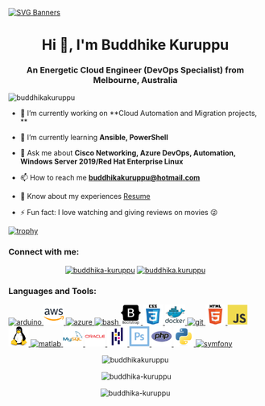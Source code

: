 [![SVG Banners](https://svg-banners.vercel.app/api?type=glitch&text1=🤖Automatum🤹&width=1000&height=350)](https://github.com/Akshay090/svg-banners)
<h1 align="center">Hi 👋, I'm Buddhike Kuruppu</h1>
<h3 align="center">An Energetic Cloud Engineer (DevOps Specialist)  from Melbourne, Australia</h3>

<p align="left"> <img src="https://komarev.com/ghpvc/?username=buddhikakuruppu&label=Profile%20views&color=0e75b6&style=flat" alt="buddhikakuruppu" /> </p>

- 🔭 I’m currently working on **Cloud Automation and Migration projects, **

- 🌱 I’m currently learning **Ansible, PowerShell**

- 💬 Ask me about **Cisco Networking, Azure DevOps, Automation, Windows Server 2019/Red Hat Enterprise Linux**

- 📫 How to reach me **buddhikakuruppu@hotmail.com**

- 📄 Know about my experiences [Resume](https://drive.google.com/file/d/17nXPtZjazTTXU7CIrw2qLeHd1bmOndXe/view?usp=sharing)

- ⚡ Fun fact: I love watching and giving reviews on movies 😜

[![trophy](https://github-profile-trophy.vercel.app/?username=ryo-ma&theme=radical&column=8&align=center)](https://github.com/ryo-ma/github-profile-trophy)

<h3 align="left">Connect with me:</h3>
<p align="center">
<a href="https://linkedin.com/in/buddhika-kuruppu" target="blank"><img align="center" src="https://raw.githubusercontent.com/rahuldkjain/github-profile-readme-generator/master/src/images/icons/Social/linked-in-alt.svg" alt="buddhika-kuruppu" height="30" width="40" /></a>
<a href="https://instagram.com/buddhika.kuruppu" target="blank"><img align="center" src="https://raw.githubusercontent.com/rahuldkjain/github-profile-readme-generator/master/src/images/icons/Social/instagram.svg" alt="buddhika.kuruppu" height="30" width="40" /></a>
</p>

<h3 align="left">Languages and Tools:</h3>
<p align="left"> <a href="https://www.arduino.cc/" target="_blank" rel="noreferrer"> <img src="https://cdn.worldvectorlogo.com/logos/arduino-1.svg" alt="arduino" width="40" height="40"/> </a> <a href="https://aws.amazon.com" target="_blank" rel="noreferrer"> <img src="https://raw.githubusercontent.com/devicons/devicon/master/icons/amazonwebservices/amazonwebservices-original-wordmark.svg" alt="aws" width="40" height="40"/> </a> <a href="https://azure.microsoft.com/en-in/" target="_blank" rel="noreferrer"> <img src="https://www.vectorlogo.zone/logos/microsoft_azure/microsoft_azure-icon.svg" alt="azure" width="40" height="40"/> </a> <a href="https://www.gnu.org/software/bash/" target="_blank" rel="noreferrer"> <img src="https://www.vectorlogo.zone/logos/gnu_bash/gnu_bash-icon.svg" alt="bash" width="40" height="40"/> </a> <a href="https://getbootstrap.com" target="_blank" rel="noreferrer"> <img src="https://raw.githubusercontent.com/devicons/devicon/master/icons/bootstrap/bootstrap-plain-wordmark.svg" alt="bootstrap" width="40" height="40"/> </a> <a href="https://www.w3schools.com/css/" target="_blank" rel="noreferrer"> <img src="https://raw.githubusercontent.com/devicons/devicon/master/icons/css3/css3-original-wordmark.svg" alt="css3" width="40" height="40"/> </a> <a href="https://www.docker.com/" target="_blank" rel="noreferrer"> <img src="https://raw.githubusercontent.com/devicons/devicon/master/icons/docker/docker-original-wordmark.svg" alt="docker" width="40" height="40"/> </a> <a href="https://git-scm.com/" target="_blank" rel="noreferrer"> <img src="https://www.vectorlogo.zone/logos/git-scm/git-scm-icon.svg" alt="git" width="40" height="40"/> </a> <a href="https://www.w3.org/html/" target="_blank" rel="noreferrer"> <img src="https://raw.githubusercontent.com/devicons/devicon/master/icons/html5/html5-original-wordmark.svg" alt="html5" width="40" height="40"/> </a> <a href="https://developer.mozilla.org/en-US/docs/Web/JavaScript" target="_blank" rel="noreferrer"> <img src="https://raw.githubusercontent.com/devicons/devicon/master/icons/javascript/javascript-original.svg" alt="javascript" width="40" height="40"/> </a> <a href="https://www.linux.org/" target="_blank" rel="noreferrer"> <img src="https://raw.githubusercontent.com/devicons/devicon/master/icons/linux/linux-original.svg" alt="linux" width="40" height="40"/> </a> <a href="https://www.mathworks.com/" target="_blank" rel="noreferrer"> <img src="https://upload.wikimedia.org/wikipedia/commons/2/21/Matlab_Logo.png" alt="matlab" width="40" height="40"/> </a> <a href="https://www.mysql.com/" target="_blank" rel="noreferrer"> <img src="https://raw.githubusercontent.com/devicons/devicon/master/icons/mysql/mysql-original-wordmark.svg" alt="mysql" width="40" height="40"/> </a> <a href="https://www.oracle.com/" target="_blank" rel="noreferrer"> <img src="https://raw.githubusercontent.com/devicons/devicon/master/icons/oracle/oracle-original.svg" alt="oracle" width="40" height="40"/> </a> <a href="https://pandas.pydata.org/" target="_blank" rel="noreferrer"> <img src="https://raw.githubusercontent.com/devicons/devicon/2ae2a900d2f041da66e950e4d48052658d850630/icons/pandas/pandas-original.svg" alt="pandas" width="40" height="40"/> </a> <a href="https://www.photoshop.com/en" target="_blank" rel="noreferrer"> <img src="https://raw.githubusercontent.com/devicons/devicon/master/icons/photoshop/photoshop-line.svg" alt="photoshop" width="40" height="40"/> </a> <a href="https://www.php.net" target="_blank" rel="noreferrer"> <img src="https://raw.githubusercontent.com/devicons/devicon/master/icons/php/php-original.svg" alt="php" width="40" height="40"/> </a> <a href="https://www.python.org" target="_blank" rel="noreferrer"> <img src="https://raw.githubusercontent.com/devicons/devicon/master/icons/python/python-original.svg" alt="python" width="40" height="40"/> </a> <a href="https://symfony.com" target="_blank" rel="noreferrer"> <img src="https://symfony.com/logos/symfony_black_03.svg" alt="symfony" width="40" height="40"/> </a> </p>

<p align="center"><img align="center" src="https://github-readme-stats.vercel.app/api/top-langs?username=buddhika-kuruppu&theme=radical&show_icons=true&locale=en&layout=compact" alt="buddhikakuruppu" /></p>

<p align="center">&nbsp;<img align="center" src="https://github-readme-stats.vercel.app/api?username=buddhika-kuruppu&theme=radical&show_icons=true&locale=en" alt="buddhika-kuruppu" /></p>

<p align="center"><img align="center" src="https://github-readme-streak-stats.herokuapp.com/?user=buddhika-kuruppu&theme=radical" alt="buddhika-kuruppu" /></p>
